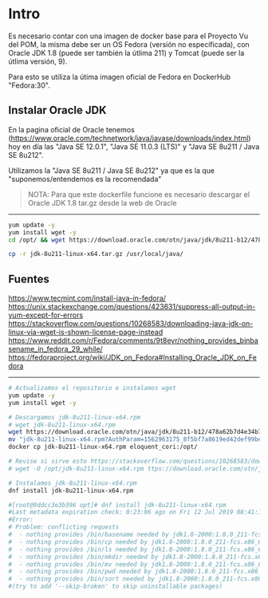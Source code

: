 # Intro

Es necesario contar con una imagen de docker base para el Proyecto Vu del POM, la misma debe ser un OS Fedora (versión no específicada), con Oracle JDK 1.8 (puede ser también la útlima 211) y Tomcat (puede ser la útlima versión, 9).

Para esto se utiliza la útima imagen oficial de Fedora en DockerHub "Fedora:30".
## Instalar Oracle JDK
En la pagina oficial de Oracle tenemos (https://www.oracle.com/technetwork/java/javase/downloads/index.html) hoy en día las "Java SE 12.0.1", "Java SE 11.0.3 (LTS)" y "Java SE 8u211 / Java SE 8u212".

Utilizamos la "Java SE 8u211 / Java SE 8u212" ya que es la que "suponemos/entendemos es la recomendada"

>NOTA: Para que este dockerfile funcione es necesario descargar el Oracle JDK 1.8  tar.gz desde la web de Oracle

---


```bash
yum update -y
yum install wget -y
cd /opt/ && wget https://download.oracle.com/otn/java/jdk/8u211-b12/478a62b7d4e34b78b671c754eaaf38ab/jdk-8u211-linux-x64.tar.gz\?AuthParam\=1562965943_b218b687654961e95a23a7cc3bec3b09 -O jdk-8u211-linux-x64.tar.gz

cp -r jdk-8u211-linux-x64.tar.gz /usr/local/java/

```

## Fuentes
https://www.tecmint.com/install-java-in-fedora/
https://unix.stackexchange.com/questions/423631/suppress-all-output-in-yum-except-for-errors
https://stackoverflow.com/questions/10268583/downloading-java-jdk-on-linux-via-wget-is-shown-license-page-instead
https://www.reddit.com/r/Fedora/comments/9t8eyr/nothing_provides_binbasename_in_fedora_29_while/
https://fedoraproject.org/wiki/JDK_on_Fedora#Installing_Oracle_JDK_on_Fedora

---

```bash
# Actualizamos el repositorio e instalamos wget
yum update -y
yum install wget -y

# Descargamos jdk-8u211-linux-x64.rpm
# wget jdk-8u211-linux-x64.rpm
wget https://download.oracle.com/otn/java/jdk/8u211-b12/478a62b7d4e34b78b671c754eaaf38ab/jdk-8u211-linux-x64.rpm\?AuthParam\=1562963175_8f5bf7a8619ed42def99bed8f1b53a61 
mv "jdk-8u211-linux-x64.rpm?AuthParam=1562963175_8f5bf7a8619ed42def99bed8f1b53a61" jdk-8u211-linux-x64.rpm
docker cp jdk-8u211-linux-x64.rpm eloquent_cori:/opt/

# Revise si sirve esto https://stackoverflow.com/questions/10268583/downloading-java-jdk-on-linux-via-wget-is-shown-license-page-instead
# wget -O /opt/jdk-8u211-linux-x64.rpm ttps://download.oracle.com/otn/java/jdk/8u211-b12/478a62b7d4e34b78b671c754eaaf38ab/jdk-8u211-linux-x64.rpm\?AuthParam\=1562963175_8f5bf7a8619ed42def99bed8f1b53a61 

# Instalamos jdk-8u211-linux-x64.rpm 
dnf install jdk-8u211-linux-x64.rpm

#[root@9ddcc3e3b396 opt]# dnf install jdk-8u211-linux-x64.rpm
#Last metadata expiration check: 0:23:06 ago on Fri 12 Jul 2019 08:41:14 PM UTC.
#Error:
# Problem: conflicting requests
#  - nothing provides /bin/basename needed by jdk1.8-2000:1.8.0_211-fcs.x86_64
#  - nothing provides /bin/cp needed by jdk1.8-2000:1.8.0_211-fcs.x86_64
#  - nothing provides /bin/ls needed by jdk1.8-2000:1.8.0_211-fcs.x86_64
#  - nothing provides /bin/mkdir needed by jdk1.8-2000:1.8.0_211-fcs.x86_64
#  - nothing provides /bin/mv needed by jdk1.8-2000:1.8.0_211-fcs.x86_64
#  - nothing provides /bin/pwd needed by jdk1.8-2000:1.8.0_211-fcs.x86_64
#  - nothing provides /bin/sort needed by jdk1.8-2000:1.8.0_211-fcs.x86_64
#(try to add '--skip-broken' to skip uninstallable packages)

```
